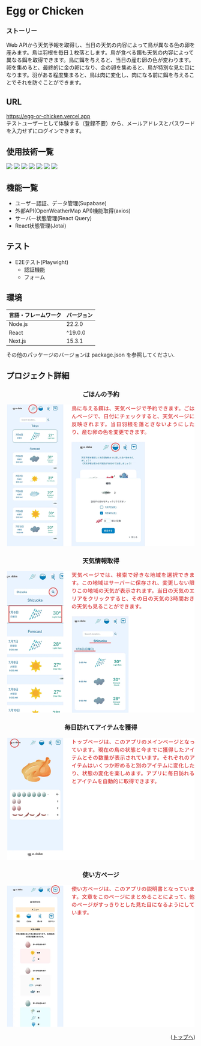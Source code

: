 <div id="top"></div>

# Egg or Chicken
### ストーリー
<!-- プロジェクトについて -->
Web APIから天気予報を取得し、当日の天気の内容によって鳥が異なる色の卵を産みます。鳥は羽根を毎日１枚落とします。鳥が食べる餌も天気の内容によって異なる餌を取得できます。鳥に餌を与えると、当日の産む卵の色が変わります。卵を集めると、最終的に金の卵になり、金の卵を集めると、鳥が特別な見た目になります。羽がある程度集まると、鳥は肉に変化し、肉になる前に餌を与えることでそれを防ぐことができます。


## URL
https://egg-or-chicken.vercel.app
 <br >
テストユーザーとして体験する（登録不要）から、メールアドレスとパスワードを入力せずにログインできます。

## 使用技術一覧

<!-- シールド一覧 -->
<!-- 該当するプロジェクトの中から任意のものを選ぶ-->
<p style="display: inline">
  <!-- フロントエンドの言語一覧 -->
  <img src="https://img.shields.io/badge/-typescript-000000?style=for-the-badge&logo=typescript&logoColor=FFE500">
  <!-- フロントエンドのフレームワーク一覧 -->
  <img src="https://img.shields.io/badge/-react-000000?style=for-the-badge&logo=react&logoColor=61DAFB">
  <img src="https://img.shields.io/badge/-Next.js-000000.svg?logo=next.js&style=for-the-badge">
  <img src="https://img.shields.io/badge/-tailwindcss-000000?style=for-the-badge&logo=tailwindcss&logoColor=0854C1">
  <img src="https://img.shields.io/badge/-reactquery-000000?style=for-the-badge&logo=reactquery&logoColor=FF4154">
  <img src="https://img.shields.io/badge/-axios-000000?style=for-the-badge&logo=axios&logoColor=5A29E4">
  <img src="https://img.shields.io/badge/-supabase-000000?style=for-the-badge&logo=supabase&logoColor=3FCF8E">
  <!-- バックエンドの言語一覧 -->
  <!-- ミドルウェア一覧 -->
  <!-- インフラ一覧 -->
</p>

## 機能一覧
- ユーザー認証、データ管理(Supabase)
- 外部API(OpenWeatherMap API)機能取得(axios)
- サーバー状態管理(React Query)
- React状態管理(Jotai)

<!-- 
- ユーザー登録、ログイン機能(devise)
- 投稿機能
  - 画像投稿(refile)
  - 位置情報検索機能(geocoder)
- いいね機能(Ajax)
  - ランキング機能
- コメント機能(Ajax)
- フォロー機能(Ajax)
- ページネーション機能(kaminari)
  - 無限スクロール(Ajax)
- 検索機能(ransack)
-->
## テスト
- E2Eテスト(Playwight)
  - 認証機能
  - フォーム

## 環境

<!-- 言語、フレームワーク、ミドルウェア、インフラの一覧とバージョンを記載 -->

| 言語・フレームワーク  | バージョン |
| --------------------- | ---------- |
| Node.js               | 22.2.0    |
| React                 | ^19.0.0     |
| Next.js               | 15.3.1     |

その他のパッケージのバージョンは package.json を参照してください. 


## プロジェクト詳細

<h3 align="center">ごはんの予約</h3>
<p align="center">
  <img src="https://raw.githubusercontent.com/Asami222/egg-or-chicken/main/public/git/food-area.webp" width="500" style="max-width: 100%;" />
</p>
<h3 align="center">天気情報取得</h3>
<p align="center">
  <img src="https://raw.githubusercontent.com/Asami222/egg-or-chicken/main/public/git/weather-area.webp" width="500" style="max-width: 100%;" />
</p>
<h3 align="center">毎日訪れてアイテムを獲得</h3>
<p align="center">
  <img src="https://raw.githubusercontent.com/Asami222/egg-or-chicken/main/public/git/home-area.webp" width="500" style="max-width: 100%;" />
</p>
<h3 align="center">使い方ページ</h3>
<p align="center">
  <img src="https://raw.githubusercontent.com/Asami222/egg-or-chicken/main/public/git/howto-area.webp" width="500" style="max-width: 100%;" />
</p>

<p align="right">(<a href="#top">トップへ</a>)</p>
